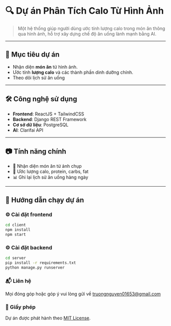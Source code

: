 # 🔍 Dự án Phân Tích Calo Từ Hình Ảnh

> Một hệ thống giúp người dùng ước tính lượng calo trong món ăn thông qua hình ảnh, hỗ trợ xây dựng chế độ ăn uống lành mạnh bằng AI.

---

## 📌 Mục tiêu dự án

- Nhận diện **món ăn** từ hình ảnh.
- Ước tính **lượng calo** và các thành phần dinh dưỡng chính.
- Theo dõi lịch sử ăn uống

---

## 🛠️ Công nghệ sử dụng

- **Frontend**: ReactJS + TailwindCSS  
- **Backend**: Django REST Framework 
- **Cơ sở dữ liệu**: PostgreSQL 
- **AI**: Clarifai API 

---

## 📷 Tính năng chính

- 📸 Nhận diện món ăn từ ảnh chụp
- 🔢 Ước lượng calo, protein, carbs, fat
- 📊 Ghi lại lịch sử ăn uống hàng ngày

---

## 🚀 Hướng dẫn chạy dự án

### ⚙️ Cài đặt frontend

```bash
cd client
npm install
npm start
```

### ⚙️ Cài đặt backend
```bash
cd server
pip install -r requirements.txt
python manage.py runserver
```

### 📬 Liên hệ
Mọi đóng góp hoặc góp ý vui lòng gửi về truongnguyen01653@gmail.com

### 📝 Giấy phép
Dự án được phát hành theo [MIT License](./LICENSE).




